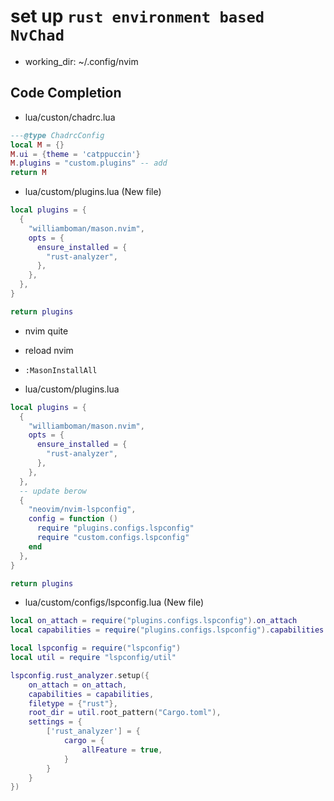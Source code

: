 # set up `rust environment based NvChad`

- working_dir: ~/.config/nvim

## Code Completion

- lua/custon/chadrc.lua
```lua
---@type ChadrcConfig 
local M = {}
M.ui = {theme = 'catppuccin'}
M.plugins = "custom.plugins" -- add
return M
```

- lua/custom/plugins.lua (New file)
```lua
local plugins = {
  {
    "williamboman/mason.nvim",
    opts = {
      ensure_installed = {
        "rust-analyzer",
      },
    },
  },
}

return plugins
```
- nvim quite
- reload nvim
- `:MasonInstallAll`

- lua/custom/plugins.lua

```lua
local plugins = {
  {
    "williamboman/mason.nvim",
    opts = {
      ensure_installed = {
        "rust-analyzer",
      },
    },
  },
  -- update berow
  {
    "neovim/nvim-lspconfig",
    config = function ()
      require "plugins.configs.lspconfig"
      require "custom.configs.lspconfig"
    end    
  },
}

return plugins
```

- lua/custom/configs/lspconfig.lua (New file)

```lua
local on_attach = require("plugins.configs.lspconfig").on_attach
local capabilities = require("plugins.configs.lspconfig").capabilities

local lspconfig = require("lspconfig")
local util = require "lspconfig/util"

lspconfig.rust_analyzer.setup({
    on_attach = on_attach,
    capabilities = capabilities,
    filetype = {"rust"},
    root_dir = util.root_pattern("Cargo.toml"),
    settings = {
        ['rust_analyzer'] = {
            cargo = {
                allFeature = true,
            }
        }
    }
})
```
